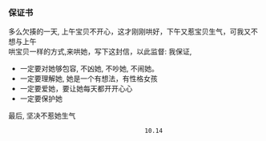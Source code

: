 ### 保证书

  多么欠揍的一天, 上午宝贝不开心，这才刚刚哄好，下午又惹宝贝生气，可我又不想与上午  
哄宝贝一样的方式,来哄她，写下这封信，以此监督:
  我保证, 
-  一定要对她够包容, 不凶她, 不吵她, 不闹她。
-  一定要理解她, 她是一个有想法，有性格女孩
-  一定要爱她，要让她每天都开开心心
-  一定要保护她
  
最后, 坚决不惹她生气

                                          10.14
                                          